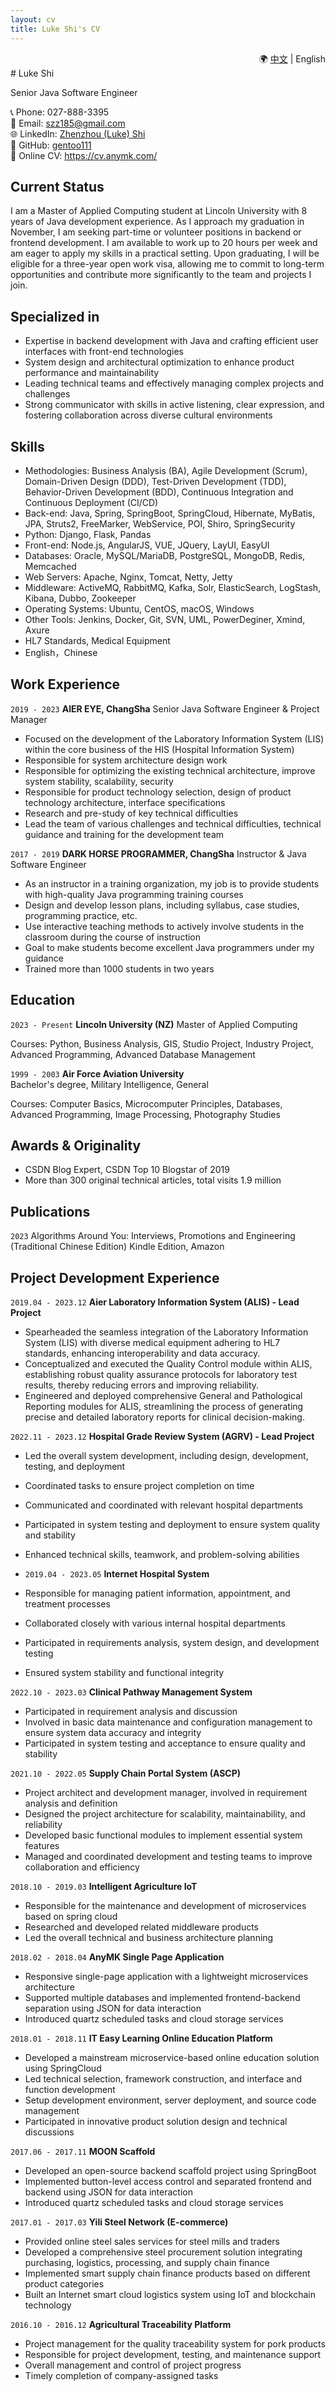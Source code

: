 ```yaml
---
layout: cv
title: Luke Shi's CV
---
```

<div style="text-align: right;">
  🌍&nbsp;<a href="http://cvc.anymk.com/">中文</a> | English
</div>
# Luke Shi

Senior Java Software Engineer

<div id="webaddress">
📞 Phone: 027-888-3395<br>
📧 Email: <a href="mailto:szz185@gmail.com">szz185@gmail.com</a><br>
🌐 LinkedIn: <a href="https://www.linkedin.com/in/zhenzhou-shi-0a547b29b/">Zhenzhou (Luke) Shi</a><br>
🐙 GitHub: <a href="https://github.com/gentoo111">gentoo111</a><br>
📄 Online CV: <a href="https://cv.anymk.com/">https://cv.anymk.com/</a>
</div>

<!-- 
    <h4>Dream:</h4> 
    Living by the sea,
    Lost in contemplation,
    With our beloved family and dog.
-->
## Current Status
I am a Master of Applied Computing student at Lincoln University with 8 years of Java development experience. As I approach my graduation in November, I am seeking part-time or volunteer positions in backend or frontend development. I am available to work up to 20 hours per week and am eager to apply my skills in a practical setting. Upon graduating, I will be eligible for a three-year open work visa, allowing me to commit to long-term opportunities and contribute more significantly to the team and projects I join.

## Specialized in
- Expertise in backend development with Java and crafting efficient user interfaces with front-end technologies
- System design and architectural optimization to enhance product performance and maintainability
- Leading technical teams and effectively managing complex projects and challenges
- Strong communicator with skills in active listening, clear expression, and fostering collaboration across diverse cultural environments

## Skills
- Methodologies: Business Analysis (BA), Agile Development (Scrum), Domain-Driven Design (DDD), Test-Driven Development (TDD), Behavior-Driven Development (BDD), Continuous Integration and Continuous Deployment (CI/CD)
- Back-end: Java, Spring, SpringBoot, SpringCloud, Hibernate, MyBatis, JPA, Struts2, FreeMarker, WebService, POI, Shiro, SpringSecurity
- Python: Django, Flask, Pandas
- Front-end: Node.js, AngularJS, VUE, JQuery, LayUI, EasyUI
- Databases: Oracle, MySQL/MariaDB, PostgreSQL, MongoDB, Redis, Memcached
- Web Servers: Apache, Nginx, Tomcat, Netty, Jetty
- Middleware: ActiveMQ, RabbitMQ, Kafka, Solr, ElasticSearch, LogStash, Kibana, Dubbo, Zookeeper
- Operating Systems: Ubuntu, CentOS, macOS, Windows
- Other Tools: Jenkins, Docker, Git, SVN, UML, PowerDeginer, Xmind, Axure
- HL7 Standards, Medical Equipment
- English，Chinese

## Work Experience

`2019 - 2023`
__AIER EYE, ChangSha__
Senior Java Software Engineer & Project Manager
- Focused on the development of the Laboratory Information System (LIS) within the core business of the HIS (Hospital Information System)
- Responsible for system architecture design work
- Responsible for optimizing the existing technical architecture, improve system stability, scalability, security
- Responsible for product technology selection, design of product technology architecture, interface specifications
- Research and pre-study of key technical difficulties
- Lead the team of various challenges and technical difficulties, technical guidance and training for the development team

`2017 - 2019`
__DARK HORSE PROGRAMMER, ChangSha__
Instructor & Java Software Engineer
- As an instructor in a training organization, my job is to provide students with high-quality Java programming training courses
- Design and develop lesson plans, including syllabus, case studies, programming practice, etc.
- Use interactive teaching methods to actively involve students in the classroom during the course of instruction
- Goal to make students become excellent Java programmers under my guidance
- Trained more than 1000 students in two years

## Education

`2023 - Present`
__Lincoln University (NZ)__
Master of Applied Computing

Courses: Python, Business Analysis, GIS, Studio Project, Industry Project, Advanced Programming, Advanced Database Management

`1999 - 2003`
**Air Force Aviation University**  
Bachelor's degree, Military Intelligence, General

Courses: Computer Basics, Microcomputer Principles, Databases, Advanced Programming, Image Processing, Photography Studies

## Awards & Originality

- CSDN Blog Expert, CSDN Top 10 Blogstar of 2019
- More than 300 original technical articles, total visits 1.9 million

## Publications

`2023`
Algorithms Around You: Interviews, Promotions and Engineering (Traditional Chinese Edition) Kindle Edition, Amazon

## Project Development Experience

`2019.04 - 2023.12`
__Aier Laboratory Information System (ALIS) - Lead Project__
- Spearheaded the seamless integration of the Laboratory Information System (LIS) with diverse medical equipment adhering to HL7 standards, enhancing interoperability and data accuracy.
- Conceptualized and executed the Quality Control module within ALIS, establishing robust quality assurance protocols for laboratory test results, thereby reducing errors and improving reliability.
- Engineered and deployed comprehensive General and Pathological Reporting modules for ALIS, streamlining the process of generating precise and detailed laboratory reports for clinical decision-making.

`2022.11 - 2023.12`
__Hospital Grade Review System (AGRV) - Lead Project__
- Led the overall system development, including design, development, testing, and deployment
- Coordinated tasks to ensure project completion on time
- Communicated and coordinated with relevant hospital departments
- Participated in system testing and deployment to ensure system quality and stability
- Enhanced technical skills, teamwork, and problem-solving abilities

- `2019.04 - 2023.05`
  __Internet Hospital System__
- Responsible for managing patient information, appointment, and treatment processes
- Collaborated closely with various internal hospital departments
- Participated in requirements analysis, system design, and development testing
- Ensured system stability and functional integrity

`2022.10 - 2023.03`
__Clinical Pathway Management System__
- Participated in requirement analysis and discussion
- Involved in basic data maintenance and configuration management to ensure system data accuracy and integrity
- Participated in system testing and acceptance to ensure quality and stability

`2021.10 - 2022.05`
__Supply Chain Portal System (ASCP)__
- Project architect and development manager, involved in requirement analysis and definition
- Designed the project architecture for scalability, maintainability, and reliability
- Developed basic functional modules to implement essential system features
- Managed and coordinated development and testing teams to improve collaboration and efficiency

`2018.10 - 2019.03`
__Intelligent Agriculture IoT__
- Responsible for the maintenance and development of microservices based on spring cloud
- Researched and developed related middleware products
- Led the overall technical and business architecture planning

`2018.02 - 2018.04`
__AnyMK Single Page Application__
- Responsive single-page application with a lightweight microservices architecture
- Supported multiple databases and implemented frontend-backend separation using JSON for data interaction
- Introduced quartz scheduled tasks and cloud storage services

`2018.01 - 2018.11`
__IT Easy Learning Online Education Platform__
- Developed a mainstream microservice-based online education solution using SpringCloud
- Led technical selection, framework construction, and interface and function development
- Setup development environment, server deployment, and source code management
- Participated in innovative product solution design and technical discussions

`2017.06 - 2017.11`
__MOON Scaffold__
- Developed an open-source backend scaffold project using SpringBoot
- Implemented button-level access control and separated frontend and backend using JSON for data interaction
- Introduced quartz scheduled tasks and cloud storage services

`2017.01 - 2017.03`
__Yili Steel Network (E-commerce)__
- Provided online steel sales services for steel mills and traders
- Developed a comprehensive steel procurement solution integrating purchasing, logistics, processing, and supply chain finance
- Implemented smart supply chain finance products based on different product categories
- Built an Internet smart cloud logistics system using IoT and blockchain technology

`2016.10 - 2016.12`
__Agricultural Traceability Platform__
- Project management for the quality traceability system for pork products
- Responsible for project development, testing, and maintenance support
- Overall management and control of project progress
- Timely completion of company-assigned tasks

<!-- ### Footer

Last updated: January 2024 -->
